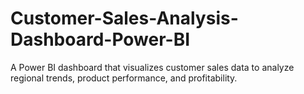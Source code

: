 # Customer-Sales-Analysis-Dashboard-Power-BI
A Power BI dashboard that visualizes customer sales data to analyze regional trends, product performance, and profitability.
